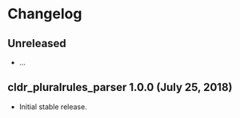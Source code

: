 # Changelog

## Unreleased

  - …

## cldr_pluralrules_parser 1.0.0 (July 25, 2018)

  - Initial stable release.